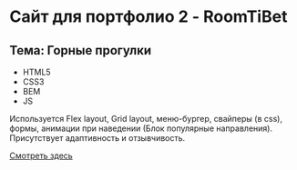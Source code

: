 # Сайт для портфолио 2 - RoomTiBet
## Тема: Горные прогулки
- HTML5
- CSS3
- BEM
- JS

Используется Flex layout, Grid layout, меню-бургер, свайперы (в css), формы, анимации при наведении (Блок популярные направления). Присутствует адаптивность и отзывчивость.

[Смотреть здесь](https://quverok.github.io/RoomTiBet/)
